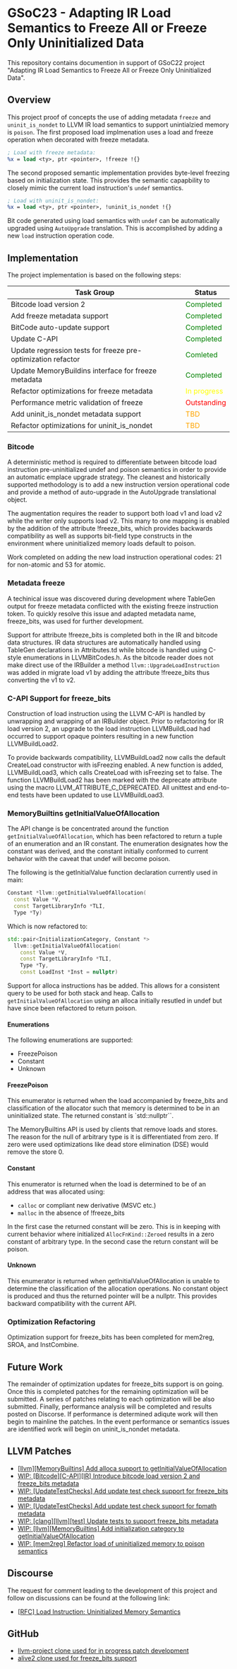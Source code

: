 # GSoC23 - Adapting IR Load Semantics to Freeze All or Freeze Only Uninitialized Data

This repository contains documention in support of GSoC22 project "Adapting IR Load Semantics to Freeze All or Freeze Only Uninitialized Data".

## Overview

This project proof of concepts the use of adding metadata `freeze` and `uninit_is_nondet` to LLVM IR load semantics to support unintialzied memory is `poison`. The first proposed load implmenation uses a load and freeze operation when decorated with freeze metadata. 

```llvm
; Load with freeze metadata:
%x = load <ty>, ptr <pointer>, !freeze !{}
```

The second proposed semantic implementation provides byte-level freezing based on initialization state. This provides the semantic capapbility to closely mimic the current load instruction's `undef` semantics.

```llvm
; Load with uninit_is_nondet:
%x = load <ty>, ptr <pointer>, !uninit_is_nondet !{}
```

Bit code generated using load semantics with `undef` can be automatically upgraded using `AutoUpgrade` translation. This is accomplished by adding a new `load` instruction operation code.

## Implementation

The project implementation is based on the following steps:

| Task Group | Status |
| ---------- | ------ |
| Bitcode load version 2 | <span style="color:green">Completed</span> |
| Add freeze metadata support | <span style="color:green">Completed</span> |
| BitCode auto-update support | <span style="color:green">Completed</span> |
| Update C-API | <span style="color:green">Completed</span> |
| Update regression tests for freeze pre-optimization refactor | <span style="color:green">Comleted</span> |
| Update MemoryBuildins interface for freeze metadata | <span style="color:green">Completed</span> |
| Refactor optimizations for freeze metadata | <span style="color:yellow">In progress</span>
| Performance metric validation of freeze | <span style="color:red">Outstanding</span> |
| Add uninit_is_nondet metadata support | <span style="color:orange">TBD</span> |
| Refactor optimizations for uninit_is_nondet | <span style="color:orange">TBD</span> |


### Bitcode

 A deterministic method is required to differentiate between bitcode load instruction pre-uninitialized undef and poison semantics in order to provide an automatic emplace upgrade strategy. The cleanest and historically supported methodology is to add a new instruction version operational code and provide a method of auto-upgrade in the AutoUpgrade translational object.  

The augmentation requires the reader to support both load v1 and load v2 while the writer only supports load v2. This many to one mapping is enabled by the addition of the attribute !freeze_bits, which provides backwards compatibility as well as supports bit-field type constructs in the environment where uninitialized memory loads default to poison. 

Work completed on adding the new load instruction operational codes: 21 for non-atomic and 53 for atomic. 

### Metadata freeze

A techinical issue was discovered during development where TableGen output for freeze metadata conflicted with the existing freeze instruction token. To quickly resolve this issue and adapted metadata name, freeze_bits, was used for further development.

Support for attribute !freeze_bits is completed both in the IR and bitcode data structures. IR data structures are automatically handled using TableGen declarations in Attributes.td while bitcode is handled using C-style enumerations in LLVMBitCodes.h. As the bitcode reader does not make direct use of the IRBuilder a method `llvm::UpgradeLoadInstruction` was added in migrate load v1 by adding the attribute !freeze_bits thus converting the v1 to v2. 

### C-API Support for freeze_bits

Construction of load instruction using the LLVM C-API is handled by unwrapping and wrapping of an IRBuilder object. Prior to refactoring for IR load version 2, an upgrade to the load instruction LLVMBuildLoad had occurred to support opaque pointers resulting in a new function LLVMBuildLoad2. 

To provide backwards compatibility, LLVMBuildLoad2 now calls the default CreateLoad constructor with isFreezing enabled. A new function is added, LLVMBuildLoad3, which calls CreateLoad with isFreezing set to false. The function LLVMBuildLoad2 has been marked with the deprecate attribute using the macro LLVM_ATTRIBUTE_C_DEPRECATED. All unittest and end-to-end tests have been updated to use LLVMBuildLoad3.

### MemoryBuiltins getInitialValueOfAllocation

The API change is be concentrated around the function `getInitialValueOfAllocation`, which has been refactored to return a tuple of an enumeration and an IR constant. The enumeration designates how the constant was derived, and the constant initially conformed to current behavior with the caveat that undef will become poison.  

The following is the getInitialValue function declaration currently used in main: 

```cpp
Constant *llvm::getInitialValueOfAllocation( 
  const Value *V, 
  const TargetLibraryInfo *TLI, 
  Type *Ty) 
```

Which is now refactored to:

```cpp
std::pair<InitializationCategory, Constant *> 
  llvm::getInitialValueOfAllocation( 
    const Value *V, 
    const TargetLibraryInfo *TLI, 
    Type *Ty, 
    const LoadInst *Inst = nullptr) 
```

Support for alloca instructions has be added. This allows for a consistent query to be used for both stack and heap. Calls to `getInitialValueOfAllocation` using an alloca initially resutled in undef but have since been refactored to return poison.

#### Enumerations 

The following enumerations are supported: 

* FreezePoison 
* Constant 
* Unknown 

#### FreezePoison 

This enumerator is returned when the load accompanied by freeze_bits and classification of the allocator such that memory is determined to be in an uninitialized state. The returned constant is `std::nullptr``. 

The MemoryBuiltins API is used by clients that remove loads and stores. The reason for the null of arbitrary type is it is differentiated from zero. If zero were used optimizations like dead store elimination (DSE) would remove the store 0.  

#### Constant 

This enumerator is returned when the load is determined to be of an address that was allocated using: 

* `calloc` or compliant new derivative (MSVC etc.)  
* `malloc` in the absence of !freeze_bits 

In the first case the returned constant will be zero. This is in keeping with current behavior where initialized `AllocFnKind::Zeroed` results in a zero constant of arbitrary type. In the second case the return constant will be poison. 

#### Unknown 

This enumerator is returned when getInitialValueOfAllocation is unable to determine the classification of the allocation operations. No constant object is produced and thus the returned pointer will be a nullptr. This provides backward compatibility with the current API. 

### Optimization Refactoring

Optimization support for freeze_bits has been completed for mem2reg, SROA, and InstCombine.

## Future Work

The remainder of optimization updates for freeze_bits support is on going. Once this is completed patches for the remaining optimization will be submitted. A series of patches relating to each optimization will be also submitted. Finally, performance analysis will be completed and results posted on Discorse. If performance is determined adiqute work will then begin to mainline the patches. In the event performance or semantics issues are identified work will begin on uninit_is_nondet metadata.

## LLVM Patches

* [\[llvm\]\[MemoryBuiltins\] Add alloca support to getInitialValueOfAllocation](https://reviews.llvm.org/D155773)
* [WIP: \[Bitcode\]\[C-API\]\[IR\] Introduce bitcode load version 2 and freeze_bits metadata](https://reviews.llvm.org/D158342)
* [WIP: \[UpdateTestChecks\] Add update test check support for freeze_bits metadata](https://reviews.llvm.org/D158343)
* [WIP: \[UpdateTestChecks\] Add update test check support for fpmath metadata](https://reviews.llvm.org/D158344)
* [WIP: \[clang\]\[llvm\]\[test\] Update tests to support freeze_bits metadata](https://reviews.llvm.org/D158345)
* [WIP: \[llvm\]\[MemoryBuiltins\] Add initialization category to getInitialValueOfAllocation](https://reviews.llvm.org/D158352)
* [WIP: \[mem2reg\] Refactor load of uninitialized memory to poison semantics](https://reviews.llvm.org/D158353)

## Discourse

The request for comment leading to the development of this project and follow on discussions can be found at the following link:

* [\[RFC\] Load Instruction: Uninitialized Memory Semantics ](https://discourse.llvm.org/t/rfc-load-instruction-uninitialized-memory-semantics/67481/1)

## GitHub

* [llvm-project clone used for in progress patch development](https://github.com/jmciver/llvm-project/tree/development/jmciver/freeze-bits/squash)
* [alive2 clone used for freeze_bits support](https://github.com/jmciver/alive2/tree/development/jmciver/freezing-load)
